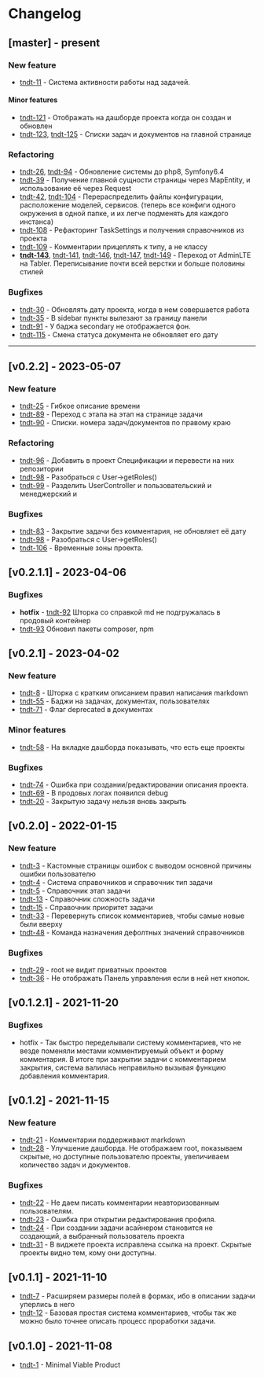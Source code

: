 # Changelog

## [master] - present
### New feature
- [tndt-11](http://tasks.demius.ru/p/tndt-11) - Система активности работы над задачей.
#### Minor features
- [tndt-121](http://tasks.demius.ru/p/tndt-121) - Отображать на дашборде проекта когда он создан и обновлен
- [tndt-123](http://tasks.demius.ru/p/tndt-123), [tndt-125](http://tasks.demius.ru/p/tndt-125) - Списки задач и документов на главной странице
### Refactoring
- [tndt-26](http://tasks.demius.ru/p/tndt-26), [tndt-94](http://tasks.demius.ru/p/tndt-94) - Обновление системы до php8, Symfony6.4
- [tndt-39](http://tasks.demius.ru/p/tndt-39) - Получение главной сущности страницы через MapEntity, и использование её через Request
- [tndt-42](http://tasks.demius.ru/p/tndt-42), [tndt-104](http://tasks.demius.ru/p/tndt-104) - Перераспределить файлы конфигурации, расположение моделей, сервисов. (теперь все конфиги одного окружения в одной папке, и их легче подменять для каждого инстанса)
- [tndt-108](http://tasks.demius.ru/p/tndt-108) - Рефакторинг TaskSettings и получения справочников из проекта
- [tndt-109](http://tasks.demius.ru/p/tndt-109) - Комментарии прицеплять к типу, а не классу
- **[tndt-143](http://tasks.demius.ru/p/tndt-143)**, [tndt-141](http://tasks.demius.ru/p/tndt-141), [tndt-146](http://tasks.demius.ru/p/tndt-146), [tndt-147](http://tasks.demius.ru/p/tndt-147), [tndt-149](http://tasks.demius.ru/p/tndt-149) - Переход от AdminLTE на Tabler. Переписывание почти всей верстки и больше половины стилей 
### Bugfixes
- [tndt-30](http://tasks.demius.ru/p/tndt-30) - Обновлять дату проекта, когда в нем совершается работа
- [tndt-35](http://tasks.demius.ru/p/tndt-35) - В sidebar пункты вылезают за границу панели
- [tndt-91](http://tasks.demius.ru/p/tndt-91) - У баджа secondary не отображается фон.
- [tndt-115](http://tasks.demius.ru/p/tndt-115) - Смена статуса документа не обновляет его дату


----


## [v0.2.2] - 2023-05-07
### New feature
- [tndt-25](http://tasks.demius.ru/p/tndt-25) - Гибкое описание времени
- [tndt-89](http://tasks.demius.ru/p/tndt-89) - Переход с этапа на этап на странице задачи
- [tndt-90](http://tasks.demius.ru/p/tndt-90) - Списки. номера задач/документов по правому краю
### Refactoring
- [tndt-96](http://tasks.demius.ru/p/tndt-96) - Добавить в проект Спецификации и перевести на них репозитории
- [tndt-98](http://tasks.demius.ru/p/tndt-98) - Разобраться с User->getRoles()
- [tndt-99](http://tasks.demius.ru/p/tndt-99) - Разделить UserController и пользовательский и менеджерский и 
### Bugfixes
- [tndt-83](http://tasks.demius.ru/p/tndt-83) - Закрытие задачи без комментария, не обновляет её дату
- [tndt-98](http://tasks.demius.ru/p/tndt-98) - Разобраться с User->getRoles()
- [tndt-106](http://tasks.demius.ru/p/tndt-106) - Временные зоны проекта. 

## [v0.2.1.1] - 2023-04-06
### Bugfixes
- **hotfix** - [tndt-92](http://tasks.demius.ru/p/tndt-92) Шторка со справкой md не подгружалась в продовый контейнер
- [tndt-93](http://tasks.demius.ru/p/tndt-93) Обновил пакеты composer, npm

## [v0.2.1] - 2023-04-02
### New feature
- [tndt-8](http://tasks.demius.ru/p/tndt-8) - Шторка с кратким описанием правил написания markdown
- [tndt-55](http://tasks.demius.ru/p/tndt-55) - Баджи на задачах, документах, пользователях
- [tndt-71](http://tasks.demius.ru/p/tndt-71) - Флаг deprecated в документах
### Minor features
- [tndt-58](http://tasks.demius.ru/p/tndt-58) - На вкладке дашборда показывать, что есть еще проекты
### Bugfixes
- [tndt-74](http://tasks.demius.ru/p/tndt-74) - Ошибка при создании/редактировании описания проекта.
- [tndt-69](http://tasks.demius.ru/p/tndt-69) - В продовых логах появился debug
- [tndt-20](http://tasks.demius.ru/p/tndt-20) - Закрытую задачу нельзя вновь закрыть

## [v0.2.0] - 2022-01-15
### New feature
- [tndt-3](http://tasks.demius.ru/p/tndt-3) - Кастомные страницы ошибок с выводом основной причины ошибки пользователю
- [tndt-4](http://tasks.demius.ru/p/tndt-4) - Система справочников и справочник тип задачи
- [tndt-5](http://tasks.demius.ru/p/tndt-5) - Справочник этап задачи
- [tndt-13](http://tasks.demius.ru/p/tndt-13) - Справочник сложность задачи
- [tndt-15](http://tasks.demius.ru/p/tndt-15) - Справочник приоритет задачи
- [tndt-33](http://tasks.demius.ru/p/tndt-33) - Перевернуть список комментариев, чтобы самые новые были вверху
- [tndt-48](http://tasks.demius.ru/p/tndt-48) - Команда назначения дефолтных значений справочников
### Bugfixes
- [tndt-29](http://tasks.demius.ru/p/tndt-29) - root не видит приватных проектов
- [tndt-36](http://tasks.demius.ru/p/tndt-36) - Не отображать Панель управления если в ней нет кнопок.


## [v0.1.2.1] - 2021-11-20
### Bugfixes
- hotfix - Так быстро переделывали систему комментариев, что не везде поменяли местами комментируемый объект и форму комментария. В итоге при закрытии задачи с комментарием закрытия, система валилась неправильно вызывая функцию добавления комментария.


## [v0.1.2] - 2021-11-15
### New feature 
- [tndt-21](http://tasks.demius.ru/p/tndt-21) - Комментарии поддерживают markdown
- [tndt-28](http://tasks.demius.ru/p/tndt-28) - Улучшение дашборда. Не отображаем root, показываем скрытые, но доступные пользователю проекты, увеличиваем количество задач и документов.

### Bugfixes
- [tndt-22](http://tasks.demius.ru/p/tndt-22) - Не даем писать комментарии неавторизованным пользователям.
- [tndt-23](http://tasks.demius.ru/p/tndt-23) - Ошибка при открытии редактирования профиля.
- [tndt-24](http://tasks.demius.ru/p/tndt-24) - При создании задачи асайнером становится не создающий, а выбранный пользователь проекта
- [tndt-31](http://tasks.demius.ru/p/tndt-31) - В виджете проекта исправлена ссылка на проект. Скрытые проекты видно тем, кому они доступны.

## [v0.1.1] - 2021-11-10
- [tndt-7](http://tasks.demius.ru/p/tndt-7) - Расширяем размеры полей в формах, ибо в описании задачи уперлись в него
- [tndt-12](http://tasks.demius.ru/p/tndt-12) - Базовая простая система комментариев, чтобы так же можно было точнее описать процесс проработки задачи.

## [v0.1.0] - 2021-11-08
- [tndt-1](http://tasks.demius.ru/p/tndt-1) - Minimal Viable Product